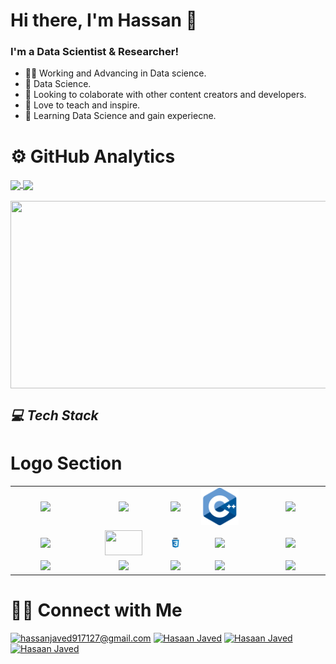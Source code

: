 # Hi there, I'm Hassan 👋

### I'm a Data Scientist & Researcher!

* 👨‍💻 Working and Advancing in Data science.
* 🌱 Data Science.
* 👯 Looking to colaborate with other content creators and developers.
* 📢 Love to teach and inspire.
* 🔭 Learning Data Science and gain experiecne.


# ⚙️ GitHub Analytics


<a href="https://github.com/hassan883">
  <img align="Center" width="420" src="https://github-readme-stats.vercel.app/api?username=hassan883&show_icons=true&theme=algolia" />
</a>

<a href="https://github.com/hassan883">
  <img align="Center" src="https://github-readme-stats.vercel.app/api/top-langs/?username=hassan883&layout=compact&theme=algolia&langs_count=10&https://github.com/anuraghazra/github-readme-stats" />
</a>

<br>
</br>

<a href="https://github.com/hassan883">
  <img height="300" width="780" align="Center" src="https://github-readme-streak-stats.herokuapp.com/?user=hassan883&theme=algolia&https://github.com/DenverCoder1/github-readme-streak-stats" />
</a>

<h2><i>💻 Tech Stack</i></h2>

# Logo Section
<table width="100">
  <tr>
      <td align='center' width="190">
          <img src="https://www.jing.fm/clipimg/full/53-537670_python-png-file-python-logo-png.png"  width="60">
      </td>
      <td align='center' width="190">
          <img src="https://github.com/abranhe/programming-languages-logos/blob/master/src/javascript/javascript.svg" width="60">
      </td>
      <td align='center'>
          <img src="https://res.cloudinary.com/practicaldev/image/fetch/s--m-sJ6dKp--/c_imagga_scale,f_auto,fl_progressive,h_420,q_auto,w_1000/https://dev-to-uploads.s3.amazonaws.com/uploads/articles/pucav4cthc2glscsugs0.jpg">
      </td>
      <td align='center' width="190">
          <img src="https://github.com/devicons/devicon/blob/master/icons/cplusplus/cplusplus-original.svg" width="60">
      </td>
       <td align='center' width="190">
          <img src="https://git-scm.com/images/logos/1color-darkbg@2x.png" width="100">
      </td>
  </tr>
  <tr>
      <td align='center'>
          <img src="https://iconape.com/wp-content/files/ep/370863/svg/370863.svg">
      </td>
        <td align='center'>
          <img src="https://upload.wikimedia.org/wikipedia/commons/thumb/3/38/HTML5_Badge.svg/600px-HTML5_Badge.svg.png" height="40" width="60">
      </td>
      <td align='center'>
          <img src="https://raw.githubusercontent.com/devicons/devicon/0d6c64dbbf311879f7d563bfc3ccf559f9ed111c/icons/css3/css3-original-wordmark.svg" width="60">
      </td>
        <td align='center'>
          <img src="https://upload.wikimedia.org/wikipedia/commons/thumb/9/93/MongoDB_Logo.svg/512px-MongoDB_Logo.svg.png">
      </td>
        <td align='center'>
          <img src="https://github.com/bestofjs/bestofjs-webui/blob/master/public/logos/vscode.svg" width="60">
      </td>
  </tr>
  <tr>
      <td align='center'>
          <img src="https://miro.medium.com/max/312/1*SRL22ADht1NU4LXUeU4YVg.png">
      </td>
        <td align='center'>
          <img src="https://download.logo.wine/logo/MySQL/MySQL-Logo.wine.png" >
      </td>
        <td align='center'>
          <img src="https://download.logo.wine/logo/Microsoft_Azure/Microsoft_Azure-Logo.wine.png">
      </td>
        <td align='center'>
          <img src="https://images.g2crowd.com/uploads/product/image/large_detail/large_detail_251be2af3ae607c45c14e816eaa1cf41/postgresql.png">
      </td>
      <td align='center'>
          <img src="https://buttercms.com/static/images/tech_banners/Flask.png" >
      </td>
  </tr>
</table>

# 🤝🏻 Connect with Me

<a href="mailto:hassanjaved917127@gmail.com">![hassanjaved917127@gmail.com](https://img.shields.io/badge/Gmail-D14836?style=for-the-badge&logo=gmail&logoColor=white)</a>
<a href="https://www.linkedin.com/in/hassan-javed-4b9930168">![Hasaan Javed](https://img.shields.io/badge/LinkedIn-0077B5?style=for-the-badge&logo=linkedin&logoColor=white)</a>
<a href="https://www.facebook.com/profile.php?id=100021820246297">![Hasaan Javed](https://img.shields.io/badge/Facebook-1877F2?style=for-the-badge&logo=facebook&logoColor=white)</a>
<a href="https://www.instagram.com/hassanjaved917127">![Hasaan Javed](https://img.shields.io/badge/Instagram-E4405F?style=for-the-badge&logo=instagram&logoColor=white)</a>
